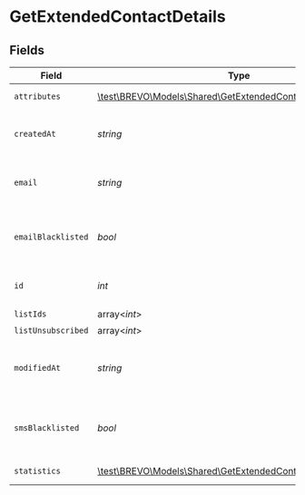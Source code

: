 # GetExtendedContactDetails


## Fields

| Field                                                                                                                       | Type                                                                                                                        | Required                                                                                                                    | Description                                                                                                                 | Example                                                                                                                     |
| --------------------------------------------------------------------------------------------------------------------------- | --------------------------------------------------------------------------------------------------------------------------- | --------------------------------------------------------------------------------------------------------------------------- | --------------------------------------------------------------------------------------------------------------------------- | --------------------------------------------------------------------------------------------------------------------------- |
| `attributes`                                                                                                                | [\test\BREVO\Models\Shared\GetExtendedContactDetailsAttributes](../../Models/Shared/GetExtendedContactDetailsAttributes.md) | :heavy_check_mark:                                                                                                          | Set of attributes of the contact                                                                                            |                                                                                                                             |
| `createdAt`                                                                                                                 | *string*                                                                                                                    | :heavy_check_mark:                                                                                                          | Creation UTC date-time of the contact (YYYY-MM-DDTHH:mm:ss.SSSZ)                                                            | 2017-05-12 12:30:00 +0000 UTC                                                                                               |
| `email`                                                                                                                     | *string*                                                                                                                    | :heavy_check_mark:                                                                                                          | Email address of the contact for which you requested the details                                                            | john.smith@example.com                                                                                                      |
| `emailBlacklisted`                                                                                                          | *bool*                                                                                                                      | :heavy_check_mark:                                                                                                          | Blacklist status for email campaigns (true=blacklisted, false=not blacklisted)                                              | false                                                                                                                       |
| `id`                                                                                                                        | *int*                                                                                                                       | :heavy_check_mark:                                                                                                          | ID of the contact for which you requested the details                                                                       | 32                                                                                                                          |
| `listIds`                                                                                                                   | array<*int*>                                                                                                                | :heavy_check_mark:                                                                                                          | N/A                                                                                                                         |                                                                                                                             |
| `listUnsubscribed`                                                                                                          | array<*int*>                                                                                                                | :heavy_minus_sign:                                                                                                          | N/A                                                                                                                         |                                                                                                                             |
| `modifiedAt`                                                                                                                | *string*                                                                                                                    | :heavy_check_mark:                                                                                                          | Last modification UTC date-time of the contact (YYYY-MM-DDTHH:mm:ss.SSSZ)                                                   | 2017-05-12 12:30:00 +0000 UTC                                                                                               |
| `smsBlacklisted`                                                                                                            | *bool*                                                                                                                      | :heavy_check_mark:                                                                                                          | Blacklist status for SMS campaigns (true=blacklisted, false=not blacklisted)                                                | true                                                                                                                        |
| `statistics`                                                                                                                | [\test\BREVO\Models\Shared\GetExtendedContactDetailsStatistics](../../Models/Shared/GetExtendedContactDetailsStatistics.md) | :heavy_check_mark:                                                                                                          | Campaign statistics of the contact                                                                                          |                                                                                                                             |
